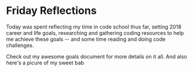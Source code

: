 # Friday Reflections

Today was spent reflecting my time in code school thus far, setting 2018 career and life goals, researching and gathering coding resources to help me achieve these goals -- and some time reading and doing code challenges. 

Check out my awesome goals document for more details on it all. And also here's a picure of my sweet bab
